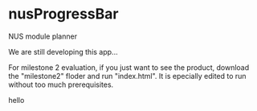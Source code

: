 # nusProgressBar
NUS module planner

We are still developing this app...

For milestone 2 evaluation, if you just want to see the product, download the "milestone2" floder and run "index.html". It is epecially edited to run without too much prerequisites.

hello
